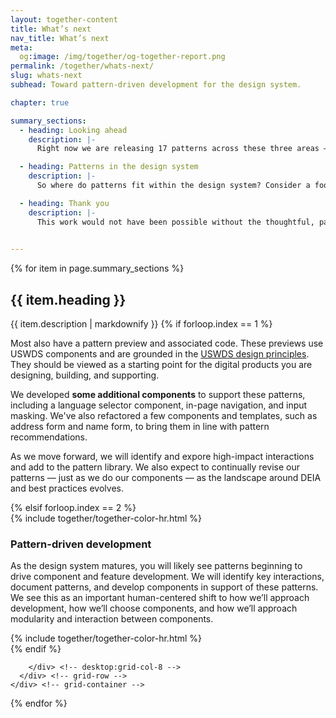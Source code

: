 ```yaml
---
layout: together-content
title: What’s next
nav_title: What’s next
meta:
  og:image: /img/together/og-together-report.png
permalink: /together/whats-next/
slug: whats-next
subhead: Toward pattern-driven development for the design system.

chapter: true

summary_sections:
  - heading: Looking ahead
    description: |-
      Right now we are releasing 17 patterns across these three areas — user profile, complex forms, and language selection. Some of the patterns are more straightforward — like how to help a user provide an email address. Some are more complex, such as how to help a user provide their race and ethnicity. Each pattern has information on when to use it, best practices, usability and accessibility considerations, as well as research references and a changelog. 

  - heading: Patterns in the design system
    description: |-
      So where do patterns fit within the design system? Consider a food metaphor. Patterns are the recipes that pull together components (ingredients), tokens (flavors and textures), and usability and accessibility guidance (food preparation techniques). Patterns provide the recipe — the blueprint — for creating an inclusive experience. You’ll still need to apply your deep knowledge of your users to make design choices that work for you, but the patterns summarize the considerations important to your choices. Templates are a specific application of the recipe.

  - heading: Thank you
    description: |-
      This work would not have been possible without the thoughtful, passionate, and generous information sharing of our research participants. **Thank you to everyone who participated** in the interviews, provided samples, and offered their lived experience and feedback. We encourage you to be a part of the evolution of our design pattern library by contributing your thoughts and suggestions as we move forward. 
      

---
```


{% for item in page.summary_sections %}
  <section id="section-{{ forloop.index }}" class="together-section together-section--{{ item.title | downcase | replace: " ", "-" | remove: "’" }} {{ item.section_class }}">
    <div class="grid-container padding-left-0">
      <div class="grid-row">
        <div class="tablet:grid-col-12 desktop:grid-col-3">
          <div class="together-section__header">
            <h2 class="together-section__heading">{{ item.heading }}</h2>
          </div>
        </div>
        <div class="desktop:grid-col-8 desktop:margin-left-auto together-section-description">
          {{ item.description | markdownify }}
{% if forloop.index == 1 %}
<div class="measure-4">
  <p>
    Most also have a pattern preview and associated code. These previews use USWDS components and are grounded in the <a href="https://designsystem.digital.gov/design-principles/">USWDS design principles</a>. They should be viewed as a starting point for the digital products you are designing, building, and supporting. 
  </p>
  <p>
    We developed <strong>some additional components</strong> to support these patterns, including a language selector component, in-page navigation, and input masking. We've also refactored a few components and templates, such as address form and name form, to bring them in line with pattern recommendations.
  </p>
  <p>
    As we move forward, we will identify and expore high-impact interactions and add to the pattern library. We also expect to continually revise our patterns — just as we do our components — as the landscape around DEIA and best practices evolves.
  </p>
</div>
{% elsif forloop.index == 2 %}
<div class="margin-top-6">
  {% include together/together-color-hr.html %}
<section class="bg-indigo-cool-70 padding-2 desktop:padding-x-0 text-white">
  <div class="desktop:padding-x-10 tablet:padding-4">
      <h3 class="text-indigo-10 margin-top-3">Pattern-driven development</h3>
      <p class="text-white measure-4">
        As the design system matures, you will likely see patterns beginning to drive component and feature development. We will identify key interactions, document patterns, and develop components in support of these patterns. We see this as an important human-centered shift to how we’ll approach development, how we’ll choose components, and how we’ll approach modularity and interaction between components.</p>
    </div>
  </section>
{% include together/together-color-hr.html %}
</div>
{% endif %}

        </div> <!-- desktop:grid-col-8 -->
      </div> <!-- grid-row -->
    </div> <!-- grid-container -->
  </section>
{% endfor %}